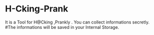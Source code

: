 # H-Cking-Prank
It is a Tool for H@Cking ,Prankly . You can collect informations secretly.
#The informations will be saved in your Internal Storage.
